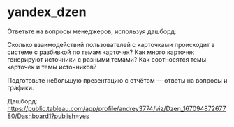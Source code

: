 # yandex_dzen

Ответьте на вопросы менеджеров, используя дашборд:

Cколько взаимодействий пользователей с карточками происходит в системе с разбивкой по темам карточек?
Как много карточек генерируют источники с разными темами?
Как соотносятся темы карточек и темы источников?

Подготовьте небольшую презентацию с отчётом — ответы на вопросы и графики.

Дашборд: https://public.tableau.com/app/profile/andrey3774/viz/Dzen_16709487267780/Dashboard1?publish=yes
